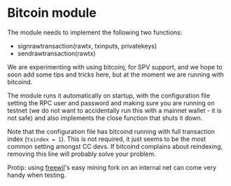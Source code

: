 Bitcoin module
==============

The module needs to implement the following two functions:

- signrawtransaction(rawtx, txinputs, privatekeys)
- sendrawtransaction(rawtx)

We are experimenting with using bitcoinj, for SPV support, and we hope to soon add some tips and tricks here, but at the moment we are running with bitcoind.

The module runs it automatically on startup, with the configuration file setting the RPC user and password and making sure you are running on testnet (we do not want to accidentally run this with a mainnet wallet - it is not safe) and also implements the close function that shuts it down.

Note that the configuration file has bitcoind running with full transaction index (```txindex = 1```). This is not required, it just seems to be the most common setting amongst CC devs. If bitcoind complains about reindexing, removing this line will probably solve your problem.

Protip: using [freewil](https://github.com/freewil)'s easy mining fork on an internal net can come very handy when testing.
